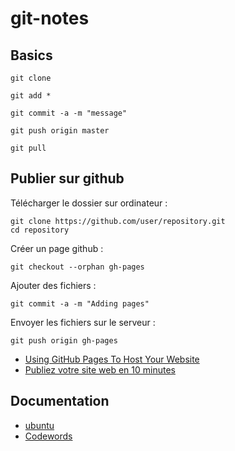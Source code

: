git-notes
=========

## Basics

    git clone

    git add *

    git commit -a -m "message"

    git push origin master

    git pull


## Publier sur github

Télécharger le dossier sur ordinateur :

    git clone https://github.com/user/repository.git
	cd repository

Créer un page github :

    git checkout --orphan gh-pages

Ajouter des fichiers :

    git commit -a -m "Adding pages"

Envoyer les fichiers sur le serveur :

    git push origin gh-pages

* [Using GitHub Pages To Host Your Website](http://blog.teamtreehouse.com/using-github-pages-to-host-your-website)
* [Publiez votre site web en 10 minutes](http://www.lewagon.org/blog/publier-site-github-pages?utm_content=buffer600eb&utm_medium=social&utm_source=twitter.com&utm_campaign=buffer)


## Documentation

* [ubuntu](http://doc.ubuntu-fr.org/git)
* [Codewords](https://codewords.recurse.com/issues/two/git-from-the-inside-out?utm_content=buffer010f9&utm_medium=social&utm_source=twitter.com&utm_campaign=buffer)
